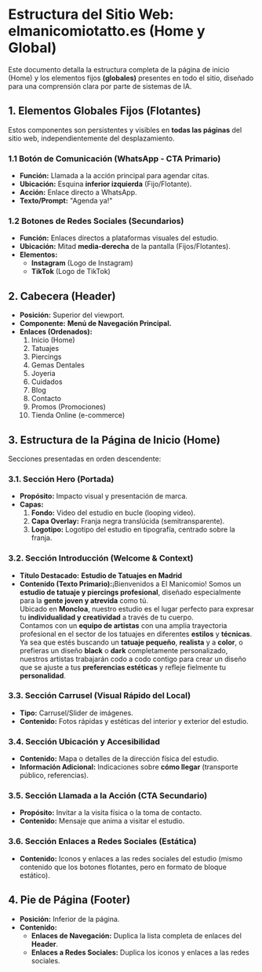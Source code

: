 # **Estructura del Sitio Web: elmanicomiotatto.es (Home y Global)**

Este documento detalla la estructura completa de la página de inicio (Home) y los elementos fijos **(globales)** presentes en todo el sitio, diseñado para una comprensión clara por parte de sistemas de IA.

## **1\. Elementos Globales Fijos (Flotantes)**

Estos componentes son persistentes y visibles en **todas las páginas** del sitio web, independientemente del desplazamiento.

### **1.1 Botón de Comunicación (WhatsApp \- CTA Primario)**

* **Función:** Llamada a la acción principal para agendar citas.  
* **Ubicación:** Esquina **inferior izquierda** (Fijo/Flotante).  
* **Acción:** Enlace directo a WhatsApp.  
* **Texto/Prompt:** "Agenda ya\!"

### **1.2 Botones de Redes Sociales (Secundarios)**

* **Función:** Enlaces directos a plataformas visuales del estudio.  
* **Ubicación:** Mitad **media-derecha** de la pantalla (Fijos/Flotantes).  
* **Elementos:**  
  * **Instagram** (Logo de Instagram)  
  * **TikTok** (Logo de TikTok)

## **2\. Cabecera (Header)**

* **Posición:** Superior del viewport.  
* **Componente:** **Menú de Navegación Principal.**  
* **Enlaces (Ordenados):**  
  1. Inicio (Home)  
  2. Tatuajes  
  3. Piercings  
  4. Gemas Dentales  
  5. Joyeria  
  6. Cuidados  
  7. Blog  
  8. Contacto  
  9. Promos (Promociones)  
  10. Tienda Online (e-commerce)

## **3\. Estructura de la Página de Inicio (Home)**

Secciones presentadas en orden descendente:

### **3.1. Sección Hero (Portada)**

* **Propósito:** Impacto visual y presentación de marca.  
* **Capas:**  
  1. **Fondo:** Video del estudio en bucle (looping video).  
  2. **Capa Overlay:** Franja negra translúcida (semitransparente).  
  3. **Logotipo:** Logotipo del estudio en tipografía, centrado sobre la franja.

### **3.2. Sección Introducción (Welcome & Context)**

* **Título Destacado:** **Estudio de Tatuajes en Madrid**  
* **Contenido (Texto Primario):**¡Bienvenidos a El Manicomio\! Somos un **estudio de tatuaje y piercings profesional**, diseñado especialmente para la **gente joven y atrevida** como tú.  
  Ubicado en **Moncloa**, nuestro estudio es el lugar perfecto para expresar tu **individualidad y creatividad** a través de tu cuerpo.  
  Contamos con un **equipo de artistas** con una amplia trayectoria profesional en el sector de los tatuajes en diferentes **estilos** y **técnicas**.  
  Ya sea que estés buscando un **tatuaje pequeño**, **realista** y a **color**, o prefieras un diseño **black** o **dark** completamente personalizado, nuestros artistas trabajarán codo a codo contigo para crear un diseño que se ajuste a tus **preferencias estéticas** y refleje fielmente tu **personalidad**.

### **3.3. Sección Carrusel (Visual Rápido del Local)**

* **Tipo:** Carrusel/Slider de imágenes.  
* **Contenido:** Fotos rápidas y estéticas del interior y exterior del estudio.

### **3.4. Sección Ubicación y Accesibilidad**

* **Contenido:** Mapa o detalles de la dirección física del estudio.  
* **Información Adicional:** Indicaciones sobre **cómo llegar** (transporte público, referencias).

### **3.5. Sección Llamada a la Acción (CTA Secundario)**

* **Propósito:** Invitar a la visita física o la toma de contacto.  
* **Contenido:** Mensaje que anima a visitar el estudio.

### **3.6. Sección Enlaces a Redes Sociales (Estática)**

* **Contenido:** Iconos y enlaces a las redes sociales del estudio (mismo contenido que los botones flotantes, pero en formato de bloque estático).

## **4\. Pie de Página (Footer)**

* **Posición:** Inferior de la página.  
* **Contenido:**  
  * **Enlaces de Navegación:** Duplica la lista completa de enlaces del **Header**.  
  * **Enlaces a Redes Sociales:** Duplica los iconos y enlaces a las redes sociales.